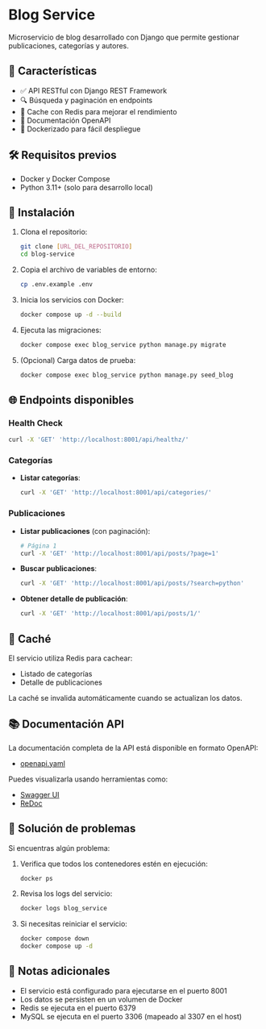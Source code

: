 # Blog Service

Microservicio de blog desarrollado con Django que permite gestionar publicaciones, categorías y autores.

## 🚀 Características

- ✅ API RESTful con Django REST Framework
- 🔍 Búsqueda y paginación en endpoints
- 🚀 Cache con Redis para mejorar el rendimiento
- 📄 Documentación OpenAPI
- 🐳 Dockerizado para fácil despliegue

## 🛠️ Requisitos previos

- Docker y Docker Compose
- Python 3.11+ (solo para desarrollo local)

## 🚀 Instalación

1. Clona el repositorio:
   ```bash
   git clone [URL_DEL_REPOSITORIO]
   cd blog-service
   ```

2. Copia el archivo de variables de entorno:
   ```bash
   cp .env.example .env
   ```

3. Inicia los servicios con Docker:
   ```bash
   docker compose up -d --build
   ```

4. Ejecuta las migraciones:
   ```bash
   docker compose exec blog_service python manage.py migrate
   ```

5. (Opcional) Carga datos de prueba:
   ```bash
   docker compose exec blog_service python manage.py seed_blog
   ```

## 🌐 Endpoints disponibles

### Health Check
```bash
curl -X 'GET' 'http://localhost:8001/api/healthz/'
```

### Categorías
- **Listar categorías**:
  ```bash
  curl -X 'GET' 'http://localhost:8001/api/categories/'
  ```

### Publicaciones
- **Listar publicaciones** (con paginación):
  ```bash
  # Página 1
  curl -X 'GET' 'http://localhost:8001/api/posts/?page=1'
  ```

- **Buscar publicaciones**:
  ```bash
  curl -X 'GET' 'http://localhost:8001/api/posts/?search=python'
  ```

- **Obtener detalle de publicación**:
  ```bash
  curl -X 'GET' 'http://localhost:8001/api/posts/1/'
  ```

## 🔄 Caché

El servicio utiliza Redis para cachear:
- Listado de categorías
- Detalle de publicaciones

La caché se invalida automáticamente cuando se actualizan los datos.

## 📚 Documentación API

La documentación completa de la API está disponible en formato OpenAPI:
- [openapi.yaml](openapi.yaml)

Puedes visualizarla usando herramientas como:
- [Swagger UI](https://petstore.swagger.io/)
- [ReDoc](https://redocly.github.io/redoc/)

## 🐛 Solución de problemas

Si encuentras algún problema:
1. Verifica que todos los contenedores estén en ejecución:
   ```bash
   docker ps
   ```

2. Revisa los logs del servicio:
   ```bash
   docker logs blog_service
   ```

3. Si necesitas reiniciar el servicio:
   ```bash
   docker compose down
   docker compose up -d
   ```

## 📝 Notas adicionales

- El servicio está configurado para ejecutarse en el puerto 8001
- Los datos se persisten en un volumen de Docker
- Redis se ejecuta en el puerto 6379
- MySQL se ejecuta en el puerto 3306 (mapeado al 3307 en el host)
